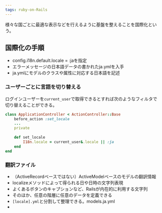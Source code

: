 ```yaml
---
tags: ruby-on-Rails
---
```

様々な国ごとに最適な表示などを行えるように基盤を整えることを国際化という。
## 国際化の手順
- config.i18n.default.locale = :jaを指定
- エラーメッセージの日本語データの書かれたja.ymlを入手
- ja.ymlにモデルのクラスや属性に対応する日本語を記述
### ユーザーごとに言語を切り替える
ログインユーザーを`current_user`で取得できるとすれば次のようなフィルタで切り替えることができる。
```controller.rb
class ApplicationController < ActionController::Base
	before_action :set_locale
	...
	private
	
	def set_locale
		I18n.locale = current_user&.locale || :ja
	end
end
```
### 翻訳ファイル
- （ActiveRecordベースではない）ActiveModelベースのモデルの翻訳情報
- localizeメソッドによって得られる日や日時の文字列表現
- よくあるボタンのキャプションなど、Railsが内在的に利用する文字列
- そのほか、任意の階層に任意のデータを定義できる
- `[locale].yml`と分割して整理できる。models.ja.yml
- 